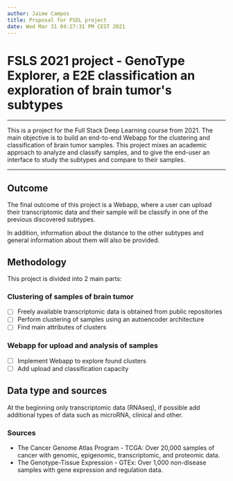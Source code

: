 ```yaml
---
author: Jaime Campos
title: Proposal for FSDL project
date: Wed Mar 31 04:27:31 PM CEST 2021
---
```


# FSLS 2021 project - GenoType Explorer, a E2E classification an exploration of brain tumor's subtypes

-----
This is a project for the Full Stack Deep Learning course from 2021.
The main objective is to build an end-to-end Webapp for the clustering and classification of brain tumor samples.
This project mixes an academic approach to analyze and classify samples, and to give the end-user an interface to study the subtypes and compare to their samples.

-----

## Outcome

The final outcome of this project is a Webapp, where a user can upload their transcriptomic data and their sample will be classify in one of the previous discovered subtypes.

In addition, information about the distance to the other subtypes and general information about them will also be provided.

## Methodology

This project is divided into 2 main parts:

### Clustering of samples of brain tumor

- [ ] Freely available transcriptomic data is obtained from public repositories
- [ ] Perform clustering of samples using an autoencoder architecture
- [ ] Find main attributes of clusters

### Webapp for upload and analysis of samples

- [ ] Implement Webapp to explore found clusters
- [ ] Add upload and classification capacity

## Data type and sources

At the beginning only transcriptomic data (RNAseq), if possible add additional types of data such as microRNA, clinical and other.

### Sources

- The Cancer Genome Atlas Program - TCGA: Over 20,000 samples of cancer with genomic, epigenomic, transcriptomic, and proteomic data.
- The Genotype-Tissue Expression - GTEx: Over 1,000 non-disease samples with gene expression and regulation data.

